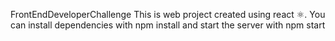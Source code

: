 FrontEndDeveloperChallenge
This is web project created using react ⚛️. You can install dependencies with npm install and start the server with npm start
